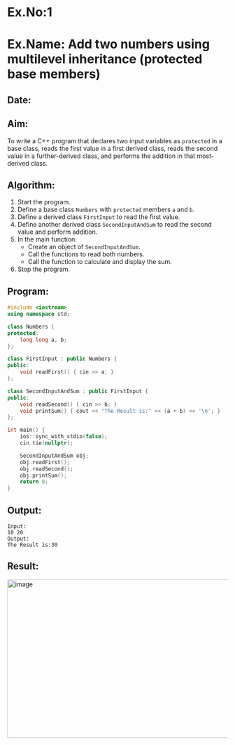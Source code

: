 # Ex.No:1  
# Ex.Name: Add two numbers using multilevel inheritance (protected base members)  

## Date:  

## Aim:  
To write a C++ program that declares two input variables as `protected` in a base class, reads the first value in a first derived class, reads the second value in a further-derived class, and performs the addition in that most-derived class.  

## Algorithm:  
1. Start the program.  
2. Define a base class `Numbers` with `protected` members `a` and `b`.  
3. Define a derived class `FirstInput` to read the first value.  
4. Define another derived class `SecondInputAndSum` to read the second value and perform addition.  
5. In the main function:  
   - Create an object of `SecondInputAndSum`.  
   - Call the functions to read both numbers.  
   - Call the function to calculate and display the sum.  
6. Stop the program.  

## Program:
```cpp
#include <iostream>
using namespace std;

class Numbers {
protected:
    long long a, b;
};

class FirstInput : public Numbers {
public:
    void readFirst() { cin >> a; }
};

class SecondInputAndSum : public FirstInput {
public:
    void readSecond() { cin >> b; }
    void printSum() { cout << "The Result is:" << (a + b) << '\n'; }
};

int main() {
    ios::sync_with_stdio(false);
    cin.tie(nullptr);

    SecondInputAndSum obj;
    obj.readFirst();
    obj.readSecond();
    obj.printSum();
    return 0;
}
```

## Output:
```
Input:
10 20
Output:
The Result is:30
```
## Result:
<img width="862" height="361" alt="image" src="https://github.com/user-attachments/assets/dd587035-f9b1-43c4-8396-95f4683fe4ee" />

